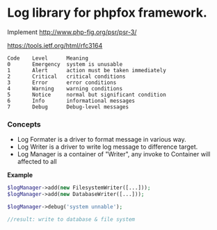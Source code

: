 # Log library for phpfox framework. 

Implement http://www.php-fig.org/psr/psr-3/

https://tools.ietf.org/html/rfc3164

```
Code    Level      Meaning
0       Emergency  system is unusable
1       Alert      action must be taken immediately
2       Critical   critical conditions
3       Error      error conditions
4       Warning    warning conditions
5       Notice     normal but significant condition
6       Info       informational messages
7       Debug      Debug-level messages
```


### Concepts
- Log Formater is a driver to format message in various way.  
- Log Writer is a driver to write log message to difference target. 
- Log Manager is a container of "Writer", any invoke to Container will affected to all 

__Example__

```php
$logManager->add(new FilesystemWriter([...]));
$logManager->add(new DatabaseWriter([...]));

$logManager->debug('system unnable');

//result: write to database & file system
```
